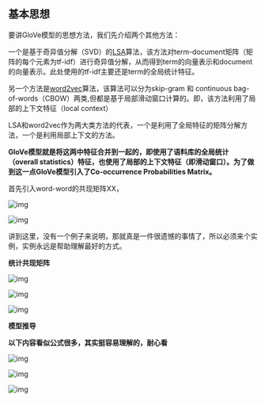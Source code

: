 ## **基本思想**

要讲GloVe模型的思想方法，我们先介绍两个其他方法：

一个是基于奇异值分解（SVD）的[LSA](https://link.zhihu.com/?target=https%3A//en.wikipedia.org/wiki/Latent_semantic_analysis)算法，该方法对term-document矩阵（矩阵的每个元素为tf-idf）进行奇异值分解，从而得到term的向量表示和document的向量表示。此处使用的tf-idf主要还是term的全局统计特征。

另一个方法是[word2vec](https://link.zhihu.com/?target=https%3A//www.cnblogs.com/Weirping/p/(http%3A//blog.csdn.net/itplus/article/details/37969519))算法，该算法可以分为skip-gram 和 continuous bag-of-words（CBOW）两类,但都是基于局部滑动窗口计算的。即，该方法利用了局部的上下文特征（local context）

LSA和word2vec作为两大类方法的代表，一个是利用了全局特征的矩阵分解方法，一个是利用局部上下文的方法。

**GloVe模型就是将这两中特征合并到一起的，即使用了语料库的全局统计（overall statistics）特征，也使用了局部的上下文特征（即滑动窗口）。为了做到这一点GloVe模型引入了Co-occurrence Probabilities Matrix。**

首先引入word-word的共现矩阵XX，

![img](https://pic1.zhimg.com/v2-714cc481b28d04a33b5235652184b960_b.jpg)

![img](https://pic2.zhimg.com/v2-f2f19c44ba6af9af6f699157101d658d_b.jpg)

讲到这里，没有一个例子来说明，那就真是一件很遗憾的事情了，所以必须来个实例，实例永远是帮助理解最好的方式。

**统计共现矩阵**

![img](https://pic1.zhimg.com/v2-f8e65b16ab7a7c01b8e3f1be0d063e64_b.jpg)

![img](https://pic1.zhimg.com/v2-c2a077f234433b37cf4e0962a9814910_b.jpg)

![img](https://pic2.zhimg.com/v2-53c96f5b67884a3ad808b753a7e07179_b.jpg)

**模型推导**

**以下内容看似公式很多，其实挺容易理解的，耐心看**

![img](https://pic2.zhimg.com/v2-33e51493fa8e2170bba8df468e41e685_b.jpg)

![img](https://pic2.zhimg.com/v2-11fe585fa53b9e54d94c9c996187bf89_b.jpg)

![img](https://pic4.zhimg.com/v2-fef86f8c0487368408f20e453727104b_b.jpg)